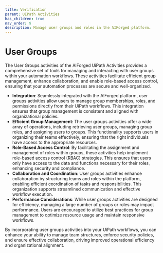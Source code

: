 ```yaml
---
title: Verification
parent: UIPath Activities
has_children: true
nav_order: 9
description: Manage user groups and roles in the AIForged platform.
---
```


# User Groups

The User Groups activities of the AIForged UiPath Activities provides a comprehensive set of tools for managing and interacting with user groups within your automation workflows. These activities facilitate efficient group management, enhance collaboration, and enable role-based access control, ensuring that your automation processes are secure and well-organized.

* **Integration**: Seamlessly integrated with the AIForged platform, user groups activities allow users to manage group memberships, roles, and permissions directly from their UiPath workflows. This integration ensures that group management is consistent and aligned with organizational policies.
* **Efficient Group Management**: The user groups activities offer a wide array of operations, including retrieving user groups, managing group roles, and assigning users to groups. This functionality supports users in organizing their teams effectively, ensuring that the right individuals have access to the appropriate resources.
* **Role-Based Access Control**: By facilitating the assignment and management of roles within groups, these activities help implement role-based access control (RBAC) strategies. This ensures that users only have access to the data and functions necessary for their roles, enhancing security and compliance.
* **Collaboration and Coordination**: User groups activities enhance collaboration by structuring teams and roles within the platform, enabling efficient coordination of tasks and responsibilities. This organization supports streamlined communication and effective workflow execution.
* **Performance Considerations**: While user groups activities are designed for efficiency, managing a large number of groups or roles may impact performance. Users are encouraged to utilize best practices for group management to optimize resource usage and maintain responsive workflows.

By incorporating user groups activities into your UiPath workflows, you can enhance your ability to manage team structures, enforce security policies, and ensure effective collaboration, driving improved operational efficiency and organizational alignment.
